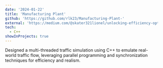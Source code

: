```yaml
---
date: '2024-01-22'
title: 'Manufacturing Plant'
github: 'https://github.com/rlk23/Manufacturing-Plant-'
external: 'https://medium.com/@skater321lionel/unlocking-efficiency-optimizing-production-with-simulated-workforce-management-in-a-manufacturing-a20ce617b62e'
tech:
  - C++
showInProjects: true
---
```


Designed a multi-threaded traffic simulation using C++ to emulate real-world traffic flow, leveraging parallel programming and synchronization techniques for efficiency and realism.

